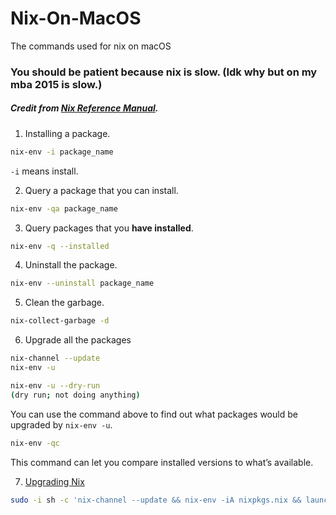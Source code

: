 # Nix-On-MacOS
The commands used for nix on macOS
### You should be patient because nix is slow. (Idk why but on my mba 2015 is slow.)
##### Credit from [Nix Reference Manual][].
1. Installing a package.
```bash
nix-env -i package_name
```

`-i` means install. 

2. Query a package that you can install.
```bash
nix-env -qa package_name 
```

3. Query packages that you **have installed**.
```bash
nix-env -q --installed
```

4. Uninstall the package.
```bash
nix-env --uninstall package_name
```

5. Clean the garbage.
```bash
nix-collect-garbage -d
```

6. Upgrade all the packages
```bash
nix-channel --update
nix-env -u 
```

```bash
nix-env -u --dry-run
(dry run; not doing anything)
```
You can use the command above to find out what packages would be upgraded by `nix-env -u`.

```bash
nix-env -qc
```
This command can let you compare installed versions to what’s available.

7. [Upgrading Nix][] 
```bash
sudo -i sh -c 'nix-channel --update && nix-env -iA nixpkgs.nix && launchctl remove org.nixos.nix-daemon && launchctl load /Library/LaunchDaemons/org.nixos.nix-daemon.plist'
```




[Upgrading Nix]: https://nixos.org/manual/nix/stable/installation/upgrading.html
[Nix Reference Manual]: https://nixos.org/manual/nix/stable/installation/upgrading.html
